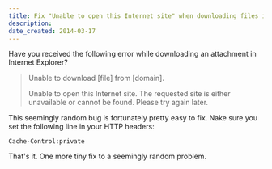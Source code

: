 ```yaml
---
title: Fix "Unable to open this Internet site" when downloading files in IE
description: 
date_created: 2014-03-17
---
```


Have you received the following error while downloading an attachment in Internet Explorer?

> Unable to download [file] from [domain].
> 
> Unable to open this Internet site. The requested site is either unavailable or cannot be found. Please try again later.

This seemingly random bug is fortunately pretty easy to fix. Nake sure you set the following line in your HTTP headers:

```
Cache-Control:private

```

That's it. One more tiny fix to a seemingly random problem.

